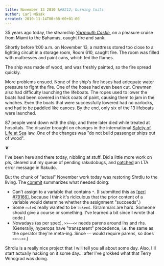 ```yaml
---
title: November 13 2010 &#8212; burning tuits
author: Carl Mäsak
created: 2010-11-14T00:08:00+01:00
---
```

35 years ago today, the steamship [*Yarmouth Castle*](http://en.wikipedia.org/wiki/SS_Yarmouth_Castle), on a pleasure cruise from Miami to the Bahamas, caught fire and sank.

<div class="quote">Shortly before 1:00 a.m. on November 13, a mattress stored too close to a lighting circuit in a storage room, Room 610, caught fire. The room was filled with mattresses and paint cans, which fed the flames.</div>

The ship was made of wood, and was freshly painted, so the fire spread quickly.

<div class="quote">More problems ensued. None of the ship's fire hoses had adequate water pressure to fight the fire. One of the hoses had even been cut. Crewmen also had difficulty launching the lifeboats. The ropes used to lower the boats had been covered in thick coats of paint, causing them to jam in the winches. Even the boats that were successfully lowered had no oarlocks, and had to be paddled like canoes. By the end, only six of the 13 lifeboats were launched.</div>

87 people went down with the ship, and three later died while treated at hospitals. The disaster brought on changes in the international [Safety of Life at Sea](http://en.wikipedia.org/wiki/International_Convention_for_the_Safety_of_Life_at_Sea) law. One of the changes was "do not build passenger ships out of wood".

<p class='separator'>&#10086;</p>

I've been here and there today, nibbling at stuff. Did a little more work on pls, cleared out my queue of pending rakudobugs, and [patched](https://github.com/rakudo/rakudo/commit/015d77b6bee35955d66a35f9e45e16c15c91b7b0) an LTA error message in Rakudo.

But the chunk of "actual" November work today was restoring Shrdlu to the living. The [commit](https://github.com/masak/shrdlu/commit/ad72e6fe90a6567e7d4c32023ce1b63b0eb0c471) summarizes what needed doing:

- Can't assign to a variable that contains `*`. (I submitted this as <a href="http://rt.perl.org/rt3/Ticket/Display.html?id=79166">[perl #79166]</a>, because I think it's ridiculous that the prior content of a variable would determine whether the assignment "succeeds".)
- Some `rule`s really wanted to be `token`s. (Grammars are hard. Someone should give a course or something. I've learned a bit since I wrote that code.)
- Nowadays (as per spec), `>>~~<<` needs parens around lhs and rhs. (Generally, hyperops have "transparent" precedence, i.e. the same as the operator they're meta-ing. Since `~~` would require parens, so does `>>~~<<`.)

Shrdlu is a really nice project that I will tell you all about some day. Also, I'll start actually hacking on it some day... after I've grokked what that Terry Winograd was doing.
